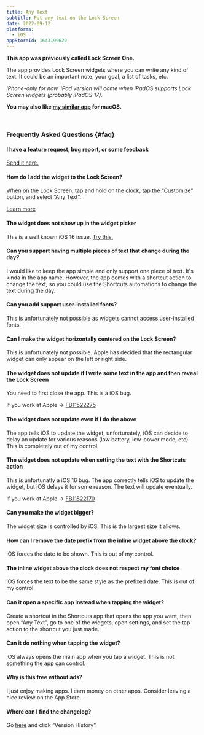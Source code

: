 ```yaml
---
title: Any Text
subtitle: Put any text on the Lock Screen
date: 2022-09-12
platforms:
  - iOS
appStoreId: 1643199620
---
```


**This app was previously called Lock Screen One.**

The app provides Lock Screen widgets where you can write any kind of text. It could be an important note, your goal, a list of tasks, etc.

*iPhone-only for now. iPad version will come when iPadOS supports Lock Screen widgets (probably iPadOS 17).*

**You may also like [my similar app](https://sindresorhus.com/one-thing) for macOS.**

<br>

### Frequently Asked Questions {#faq}

#### I have a feature request, bug report, or some feedback

[Send it here.](https://sindresorhus.com/feedback?product=Any%20Text&referrer=Website-FAQ)

#### How do I add the widget to the Lock Screen?

When on the Lock Screen, tap and hold on the clock, tap the “Customize” button, and select “Any Text”.

[Learn more](https://support.apple.com/en-gb/guide/iphone/iph4d0e6c351/ios#iph0ee454f4c)

#### The widget does not show up in the widget picker

This is a well known iOS 16 issue. [Try this.](https://webtrickz.com/third-party-lock-screen-widgets-not-showing-ios-16/)

#### Can you support having multiple pieces of text that change during the day?

I would like to keep the app simple and only support one piece of text. It's kinda in the app name. However, the app comes with a shortcut action to change the text, so you could use the Shortcuts automations to change the text during the day.

#### Can you add support user-installed fonts?

This is unfortunately not possible as widgets cannot access user-installed fonts.

#### Can I make the widget horizontally centered on the Lock Screen?

This is unfortunately not possible. Apple has decided that the rectangular widget can only appear on the left or right side.

#### The widget does not update if I write some text in the app and then reveal the Lock Screen

You need to first close the app. This is a iOS bug.

If you work at Apple → [FB11522275](https://github.com/feedback-assistant/reports/issues/360)

#### The widget does not update even if I do the above

The app tells iOS to update the widget, unfortunately, iOS can decide to delay an update for various reasons (low battery, low-power mode, etc). This is completely out of my control.

#### The widget does not update when setting the text with the Shortcuts action

This is unfortunatly a iOS 16 bug. The app correctly tells iOS to update the widget, but iOS delays it for some reason. The text will update eventually.

If you work at Apple → [FB11522170](https://github.com/feedback-assistant/reports/issues/359)

#### Can you make the widget bigger?

The widget size is controlled by iOS. This is the largest size it allows.

#### How can I remove the date prefix from the inline widget above the clock?

iOS forces the date to be shown. This is out of my control.

#### The inline widget above the clock does not respect my font choice

iOS forces the text to be the same style as the prefixed date. This is out of my control.

#### Can it open a specific app instead when tapping the widget?

Create a shortcut in the Shortcuts app that opens the app you want, then open “Any Text”, go to one of the widgets, open settings, and set the tap action to the shortcut you just made.

#### Can it do nothing when tapping the widget?

iOS always opens the main app when you tap a widget. This is not something the app can control.

#### Why is this free without ads?

I just enjoy making apps. I earn money on other apps. Consider leaving a nice review on the App Store.

#### Where can I find the changelog?

Go [here](https://apps.apple.com/app/id1643199620) and click “Version History”.
